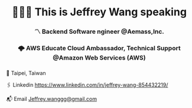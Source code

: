 <h1 align="center">🧑🏻‍💻 This is Jeffrey Wang speaking</h1>
<h3 align="center">〽️ Backend Software ngineer @Aemass,Inc.</h3>
<h3 align="center">🌩️ AWS Educate Cloud Ambassador, Technical Support @Amazon Web Services (AWS)</h3>
<h3></h3>


📍 Taipei, Taiwan

🖇 Linkedin https://www.linkedin.com/in/jeffrey-wang-854432219/

📬 Email Jeffrey.wanggg@gmail.com
